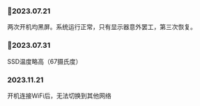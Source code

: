### 🤨2023.07.21
两次开机均黑屏。系统运行正常，只有显示器意外罢工，第三次恢复。

### 🥵2023.07.31
SSD温度略高（67摄氏度）

### 2023.11.21
开机连接WiFi后，无法切换到其他网络

